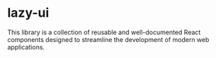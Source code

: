 # lazy-ui
This library is a collection of reusable and well-documented React components designed to streamline the development of modern web applications.
